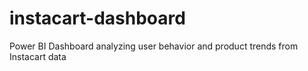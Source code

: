 # instacart-dashboard
Power BI Dashboard analyzing user behavior and product trends from Instacart data
